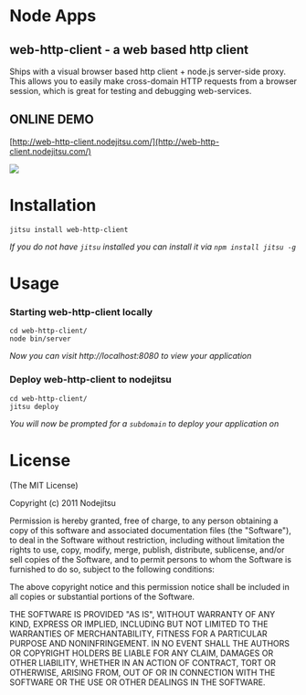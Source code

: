# Node Apps
## web-http-client - a web based http client

Ships with a visual browser based http client + node.js server-side proxy. This allows you to easily make cross-domain HTTP requests from a browser session, which is great for testing and debugging web-services.

## ONLINE DEMO

  [http://web-http-client.nodejitsu.com/](http://web-http-client.nodejitsu.com/)

![](https://github.com/nodeapps/web-http-client/raw/master/screenshots/web-http-client.png)

# Installation

    jitsu install web-http-client

*If you do not have `jitsu` installed you can install it via `npm install jitsu -g`*

# Usage

### Starting web-http-client locally

    cd web-http-client/
    node bin/server

*Now you can visit http://localhost:8080 to view your application*

### Deploy web-http-client to nodejitsu

    cd web-http-client/
    jitsu deploy

*You will now be prompted for a `subdomain` to deploy your application on*


# License

(The MIT License)

Copyright (c) 2011 Nodejitsu

Permission is hereby granted, free of charge, to any person obtaining a copy of this software and associated documentation files (the "Software"), to deal in the Software without restriction, including without limitation the rights to use, copy, modify, merge, publish, distribute, sublicense, and/or sell copies of the Software, and to permit persons to whom the Software is furnished to do so, subject to the following conditions:

The above copyright notice and this permission notice shall be included in all copies or substantial portions of the Software.

THE SOFTWARE IS PROVIDED "AS IS", WITHOUT WARRANTY OF ANY KIND, EXPRESS OR IMPLIED, INCLUDING BUT NOT LIMITED TO THE WARRANTIES OF MERCHANTABILITY, FITNESS FOR A PARTICULAR PURPOSE AND NONINFRINGEMENT. IN NO EVENT SHALL THE AUTHORS OR COPYRIGHT HOLDERS BE LIABLE FOR ANY CLAIM, DAMAGES OR OTHER LIABILITY, WHETHER IN AN ACTION OF CONTRACT, TORT OR OTHERWISE, ARISING FROM, OUT OF OR IN CONNECTION WITH THE SOFTWARE OR THE USE OR OTHER DEALINGS IN THE SOFTWARE.
